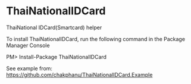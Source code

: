 ThaiNationalIDCard
==================

ThaiNational IDCard(Smartcard) helper

To install ThaiNationalIDCard, run the following command in the Package Manager Console

PM> Install-Package ThaiNationalIDCard

See example from: https://github.com/chakphanu/ThaiNationalIDCard.Example
